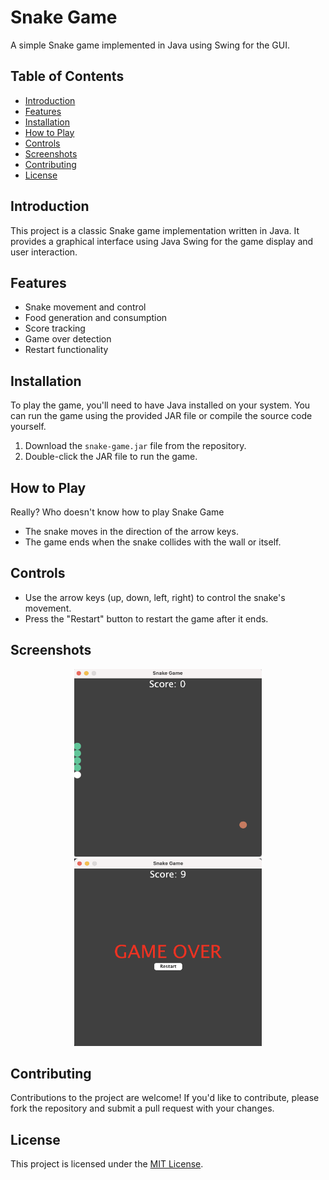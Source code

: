 # Snake Game

A simple Snake game implemented in Java using Swing for the GUI.

## Table of Contents

-   [Introduction](#introduction)
-   [Features](#features)
-   [Installation](#installation)
-   [How to Play](#how-to-play)
-   [Controls](#controls)
-   [Screenshots](#screenshots)
-   [Contributing](#contributing)
-   [License](#license)

## Introduction

This project is a classic Snake game implementation written in Java. It provides a graphical interface using Java Swing for the game display and user interaction.

## Features

-   Snake movement and control
-   Food generation and consumption
-   Score tracking
-   Game over detection
-   Restart functionality

## Installation

To play the game, you'll need to have Java installed on your system. You can run the game using the provided JAR file or compile the source code yourself.

1. Download the `snake-game.jar` file from the repository.
2. Double-click the JAR file to run the game.

## How to Play

Really? Who doesn't know how to play Snake Game

-   The snake moves in the direction of the arrow keys.
-   The game ends when the snake collides with the wall or itself.

## Controls

-   Use the arrow keys (up, down, left, right) to control the snake's movement.
-   Press the "Restart" button to restart the game after it ends.

## Screenshots

<div style="text-align: center;">
    <img src="./assets/screenshot_1.png" 
    width="300" height="300" alt="Snake Game"/>
    <br/>
    <img src="./assets/screenshot_2.png" width="300" height="300" alt="Snake Game"/>
</div>

## Contributing

Contributions to the project are welcome! If you'd like to contribute, please fork the repository and submit a pull request with your changes.

## License

This project is licensed under the [MIT License](LICENSE).

